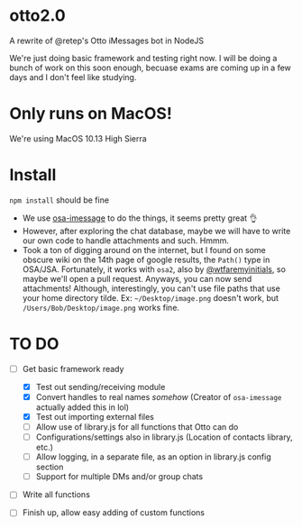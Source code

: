 # otto2.0

A rewrite of @retep's Otto iMessages bot in NodeJS

We're just doing basic framework and testing right now. I will be
doing a bunch of work on this soon enough, becuase exams are coming up
in a few days and I don't feel like studying. 

# Only runs on MacOS!
We're using MacOS 10.13 High Sierra

# Install
`npm install` should be fine


- We use [osa-imessage](https://www.npmjs.com/package/osa-imessage) to
do the things, it seems pretty great :ok_hand:
- However, after exploring the chat database, maybe we will have to
  write our own code to handle attachments and such. Hmmm.
- Took a ton of digging around on the internet, but I found on some
  obscure wiki on the 14th page of google results, the `Path()` type in OSA/JSA. Fortunately,
  it works with `osa2`, also by
  [@wtfaremyinitials](https://github.com/wtfaremyinitials/osa2), so
  maybe we'll open a pull request. Anyways, you can now send
  attachments! Although, interestingly, you can't use file paths that
  use your home directory tilde. Ex: `~/Desktop/image.png` doesn't
  work, but `/Users/Bob/Desktop/image.png` works fine.

# TO DO
- [ ] Get basic framework ready
  - [x] Test out sending/receiving module
  - [x] Convert handles to real names *somehow* (Creator of
    `osa-imessage` actually added this in lol)
  - [x] Test out importing external files
  - [ ] Allow use of library.js for all functions that Otto can do
  - [ ] Configurations/settings also in library.js (Location of
    contacts library, etc.)
  - [ ] Allow logging, in a separate file, as an option in library.js
    config section
  - [ ] Support for multiple DMs and/or group chats
- [ ] Write all functions
- [ ] Finish up, allow easy adding of custom functions



